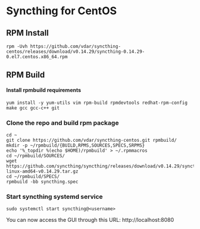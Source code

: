# Syncthing for CentOS

## RPM Install

```
rpm -Uvh https://github.com/vdar/syncthing-centos/releases/download/v0.14.29/syncthing-0.14.29-0.el7.centos.x86_64.rpm
```


## RPM Build

#### Install rpmbuild requirements

```
yum install -y yum-utils vim rpm-build rpmdevtools redhat-rpm-config make gcc gcc-c++ git
```

### Clone the repo and build rpm package

```
cd ~
git clone https://github.com/vdar/syncthing-centos.git rpmbuild/
mkdir -p ~/rpmbuild/{BUILD,RPMS,SOURCES,SPECS,SRPMS}
echo '%_topdir %(echo $HOME)/rpmbuild' > ~/.rpmmacros
cd ~/rpmbuild/SOURCES/
wget https://github.com/syncthing/syncthing/releases/download/v0.14.29/syncthing-linux-amd64-v0.14.29.tar.gz
cd ~/rpmbuild/SPECS/
rpmbuild -bb syncthing.spec
```

### Start  syncthing systemd service

```
sudo systemctl start syncthing@<username>
```

You can now access the GUI through this URL: 
http://localhost:8080
